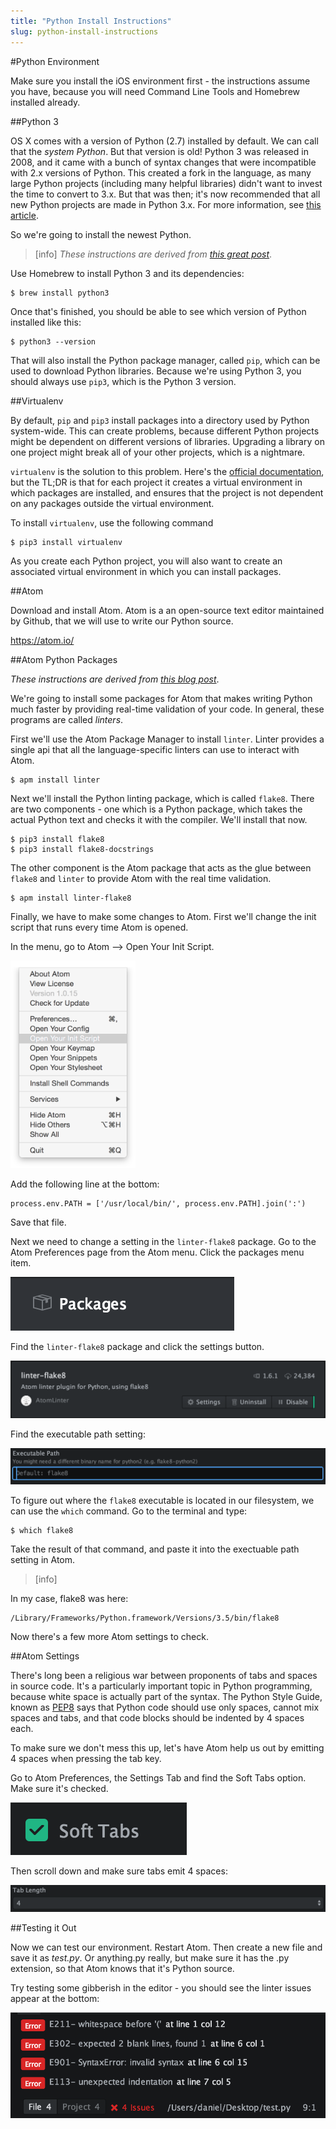 ```yaml
---
title: "Python Install Instructions"
slug: python-install-instructions
---
```


#Python Environment

Make sure you install the iOS environment first - the instructions assume you have, because you will need Command Line Tools and Homebrew installed already.

##Python 3

OS X comes with a version of Python (2.7) installed by default. We can call that the *system Python*. But that version is old! Python 3 was released in 2008, and it came with a bunch of syntax changes that were incompatible with 2.x versions of Python. This created a fork in the language, as many large Python projects (including many helpful libraries) didn't want to invest the time to convert to 3.x.  But that was then; it's now recommended that all new Python projects are made in Python 3.x. For more information, see [this article](https://wiki.python.org/moin/Python2orPython3). 

So we're going to install the newest Python.

> [info]
*These instructions are derived from [this great post](http://www.marinamele.com/2014/07/install-python3-on-mac-os-x-and-use-virtualenv-and-virtualenvwrapper.html)*.

Use Homebrew to install Python 3 and its dependencies:

	$ brew install python3
	
Once that's finished, you should be able to see which version of Python installed like this:

	$ python3 --version

That will also install the Python package manager, called `pip`, which can be used to download Python libraries. Because we're using Python 3, you should always use `pip3`, which is the Python 3 version.

##Virtualenv

By default, `pip` and `pip3` install packages into a directory used by Python system-wide. This can create problems, because different Python projects might be dependent on different versions of libraries. Upgrading a library on one project might break all of your other projects, which is a nightmare.

`virtualenv` is the solution to this problem. Here's the [official documentation](https://virtualenv.pypa.io/en/latest/), but the TL;DR is that for each project it creates a virtual environment in which packages are installed, and ensures that the project is not dependent on any packages outside the virtual environment. 

To install `virtualenv`, use the following command

	$ pip3 install virtualenv
	
As you create each Python project, you will also want to create an associated virtual environment in which you can install packages.

##Atom

Download and install Atom. Atom is a an open-source text editor maintained by Github, that we will use to write our Python source.

https://atom.io/

##Atom Python Packages

<!--
Follow the "Linter for Atom" and "Further customisation for Python to follow PEP8" instructions [here](http://www.marinamele.com/install-and-configure-atom-editor-for-python) to install a package that will give you live Python validation as you type.

**Note - You should replace all instanes of `pip` with `pip3` to make sure you're issuing commands to your new Python 3 install, and not the system Python.**

-->

*These instructions are derived from [this blog post](http://www.marinamele.com/install-and-configure-atom-editor-for-python)*. 

We're going to install some packages for Atom that makes writing Python much faster by providing real-time validation of your code. In general, these programs are called *linters*.

First we'll use the Atom Package Manager to install `linter`. Linter provides a single api that all the language-specific linters can use to interact with Atom.

	$ apm install linter

Next we'll install the Python linting package, which is called `flake8`. There are two components - one which is a Python package, which takes the actual Python text and checks it with the compiler. We'll install that now.

	$ pip3 install flake8
	$ pip3 install flake8-docstrings
	
The other component is the Atom package that acts as the glue between `flake8` and `linter` to provide Atom with the real time validation.

	$ apm install linter-flake8
	
Finally, we have to make some changes to Atom. First we'll change the init script that runs every time Atom is opened.

In the menu, go to Atom --> Open Your Init Script.

<img src="openInitScript.png" alt="Open Init Script" style="width: 200px;"/>

Add the following line at the bottom:

	process.env.PATH = ['/usr/local/bin/', process.env.PATH].join(':')
	
Save that file.

Next we need to change a setting in the `linter-flake8` package. Go to the Atom Preferences page from the Atom menu. Click the packages menu item.

![Packages](packages.png)

Find the `linter-flake8` package and click the settings button.

![linter-flake8](linterflake8.png)

Find the executable path setting:

![](executablePath.png)

To figure out where the `flake8` executable is located in our filesystem, we can use the `which` command. Go to the terminal and type:

	$ which flake8
	
Take the result of that command, and paste it into the exectuable path setting in Atom.

> [info]
> 
In my case, flake8 was here:
>
	/Library/Frameworks/Python.framework/Versions/3.5/bin/flake8
	
Now there's a few more Atom settings to check.
	
##Atom Settings

There's long been a religious war between proponents of tabs and spaces in source code. It's a particularly important topic in Python programming, because white space is actually part of the syntax. The Python Style Guide, known as [PEP8](https://www.python.org/dev/peps/pep-0008/) says that Python code should use only spaces, cannot mix spaces and tabs, and that code blocks should be indented by 4 spaces each.

To make sure we don't mess this up, let's have Atom help us out by emitting 4 spaces when pressing the tab key.

Go to Atom Preferences, the Settings Tab and find the Soft Tabs option. Make sure it's checked.

![Soft Tabs Checked](softTabs.png)

Then scroll down and make sure tabs emit 4 spaces:

![Tab Length 4](tabsLength.png)

##Testing it Out

Now we can test our environment. Restart Atom. Then create a new file and save it as *test.py*. Or anything.py really, but make sure it has the .py extension, so that Atom knows that it's Python source. 

Try testing some gibberish in the editor - you should see the linter issues appear at the bottom:

![Linter Issues](linterIssues.png)

